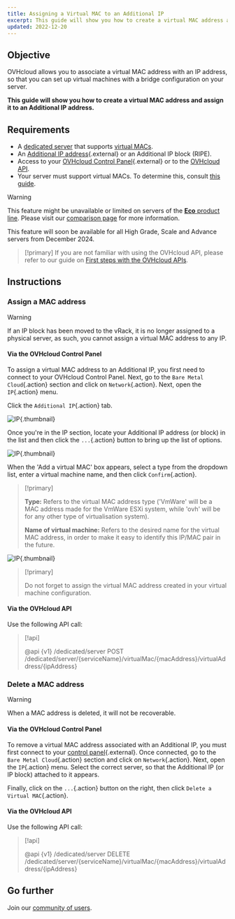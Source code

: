 ```yaml
---
title: Assigning a Virtual MAC to an Additional IP
excerpt: This guide will show you how to create a virtual MAC address and assign it to an Additional IP address.
updated: 2022-12-20
---
```


## Objective

OVHcloud allows you to associate a virtual MAC address with an IP address, so that you can set up virtual machines with a bridge configuration on your server.

**This guide will show you how to create a virtual MAC address and assign it to an Additional IP address.**

## Requirements

- A [dedicated server](/links/bare-metal/bare-metal) that supports [virtual MACs](/pages/bare_metal_cloud/dedicated_servers/network_support_virtual_mac).
- An [Additional IP address](/links/bare-metal/bare-metal/ip/){.external} or an Additional IP block (RIPE).
- Access to your [OVHcloud Control Panel](/links/manager){.external} or to the [OVHcloud API](https://ca.api.ovh.com/).
- Your server must support virtual MACs. To determine this, consult [this guide](/pages/bare_metal_cloud/dedicated_servers/network_support_virtual_mac).

> [!warning]
> This feature might be unavailable or limited on servers of the [**Eco** product line](/links/bare-metal/eco-about).
> Please visit our [comparison page](/links/bare-metal/eco-compare) for more information.
>
> This feature will soon be available for all High Grade, Scale and Advance servers from December 2024.
> 

> [!primary]
> If you are not familiar with using the OVHcloud API, please refer to our guide on [First steps with the OVHcloud APIs](/pages/manage_and_operate/api/first-steps).

## Instructions

### Assign a MAC address

> [!warning]
>
> If an IP block has been moved to the vRack, it is no longer assigned to a physical server, as such, you cannot assign a virtual MAC address to any IP.
>

#### Via the OVHcloud Control Panel

To assign a virtual MAC address to an Additional IP, you first need to connect to your OVHcloud Control Panel. Next, go to the `Bare Metal Cloud`{.action} section and click on `Network`{.action}. Next, open the `IP`{.action} menu.

Click the `Additional IP`{.action} tab.

![IP](images/manageIPs2022.png){.thumbnail}

Once you're in the IP section, locate your Additional IP address (or block) in the list and then click the `...`{.action} button to bring up the list of options.

![IP](images/addvmac.png){.thumbnail}

When the 'Add a virtual MAC' box appears, select a type from the dropdown list, enter a virtual machine name, and then click `Confirm`{.action}.

> [!primary]
>
> **Type:** Refers to the virtual MAC address type ('VmWare' will be a MAC address made for the VmWare ESXi system, while 'ovh' will be for any other type of virtualisation system).
>
> **Name of virtual machine:** Refers to the desired name for the virtual MAC address, in order to make it easy to identify this IP/MAC pair in the future.
>

![IP](images/addvmac2.png){.thumbnail}

> [!primary]
>
> Do not forget to assign the virtual MAC address created in your virtual machine configuration.
> 

#### Via the OVHcloud API

Use the following API call:

> [!api]
>
> @api {v1} /dedicated/server POST /dedicated/server/{serviceName}/virtualMac/{macAddress}/virtualAddress/{ipAddress}

### Delete a MAC address

> [!warning]
>
> When a MAC address is deleted, it will not be recoverable.
>

#### Via the OVHcloud Control Panel

To remove a virtual MAC address associated with an Additional IP, you must first connect to your [control panel](/links/manager){.external}. Once connected, go to the `Bare Metal Cloud`{.action} section and click on `Network`{.action}. Next, open the `IP`{.action} menu. Select the correct server, so that the Additional IP (or IP block) attached to it appears.

Finally, click on the `...`{.action} button on the right, then click `Delete a Virtual MAC`{.action}.

#### Via the OVHcloud API

Use the following API call:

> [!api]
>
> @api {v1} /dedicated/server DELETE /dedicated/server/{serviceName}/virtualMac/{macAddress}/virtualAddress/{ipAddress}
>

## Go further

Join our [community of users](/links/community).
